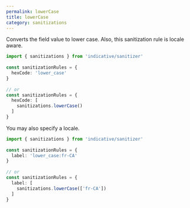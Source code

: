 ```yaml
---
permalink: lowerCase
title: lowerCase
category: sanitizations
---
```


Converts the field value to lower case. Also, this sanitization rule
is locale aware.
 
```ts
import { sanitizations } from 'indicative/sanitizer'
 
const sanitizationRules = {
  hexCode: 'lower_case'
}
 
// or
const sanitizationRules = {
  hexCode: [
    sanitizations.lowerCase()
  ]
}
```
 
You may also specify a locale.
 
```ts
import { sanitizations } from 'indicative/sanitizer'
 
const sanitizationRules = {
  label: 'lower_case:fr-CA'
}
 
// or
const sanitizationRules = {
  label: [
    sanitizations.lowerCase(['fr-CA'])
  ]
}
```